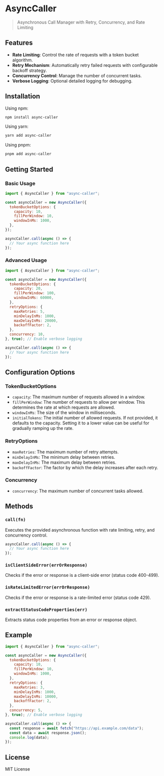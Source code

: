 # AsyncCaller

> Asynchronous Call Manager with Retry, Concurrency, and Rate Limiting

## Features

- **Rate Limiting**: Control the rate of requests with a token bucket algorithm.
- **Retry Mechanism**: Automatically retry failed requests with configurable backoff strategy.
- **Concurrency Control**: Manage the number of concurrent tasks.
- **Verbose Logging**: Optional detailed logging for debugging.

## Installation

Using npm:

```bash
npm install async-caller
```

Using yarn:

```bash
yarn add async-caller
```

Using pnpm:

```bash
pnpm add async-caller
```

## Getting Started

### Basic Usage

```js
import { AsyncCaller } from "async-caller";

const asyncCaller = new AsyncCaller({
  tokenBucketOptions: {
    capacity: 10,
    fillPerWindow: 10,
    windowInMs: 1000,
  },
});

asyncCaller.call(async () => {
  // Your async function here
});
```

### Advanced Usage

```js
import { AsyncCaller } from "async-caller";

const asyncCaller = new AsyncCaller({
  tokenBucketOptions: {
    capacity: 20,
    fillPerWindow: 100,
    windowInMs: 60000,
  },
  retryOptions: {
    maxRetries: 5,
    minDelayInMs: 1000,
    maxDelayInMs: 20000,
    backoffFactor: 2,
  },
  concurrency: 10,
}, true); // Enable verbose logging

asyncCaller.call(async () => {
  // Your async function here
});
```

## Configuration Options

### TokenBucketOptions

- `capacity`: The maximum number of requests allowed in a window.
- `fillPerWindow`: The number of requests to allow per window. This determines the rate at which requests are allowed.
- `windowInMs`: The size of the window in milliseconds.
- `initialTokens`: The initial number of allowed requests. If not provided, it defaults to the capacity. Setting it to a lower value can be useful for gradually ramping up the rate.

### RetryOptions

- `maxRetries`: The maximum number of retry attempts.
- `minDelayInMs`: The minimum delay between retries.
- `maxDelayInMs`: The maximum delay between retries.
- `backoffFactor`: The factor by which the delay increases after each retry.

### Concurrency

- `concurrency`: The maximum number of concurrent tasks allowed.

## Methods

### `call(fn)`

Executes the provided asynchronous function with rate limiting, retry, and concurrency control.

```js
asyncCaller.call(async () => {
  // Your async function here
});
```

### `isClientSideError(errOrResponse)`

Checks if the error or response is a client-side error (status code 400-499).

### `isRateLimitedError(errOrResponse)`

Checks if the error or response is a rate-limited error (status code 429).

### `extractStatusCodeProperties(err)`

Extracts status code properties from an error or response object.

## Example

```js
import { AsyncCaller } from "async-caller";

const asyncCaller = new AsyncCaller({
  tokenBucketOptions: {
    capacity: 10,
    fillPerWindow: 10,
    windowInMs: 1000,
  },
  retryOptions: {
    maxRetries: 3,
    minDelayInMs: 1000,
    maxDelayInMs: 10000,
    backoffFactor: 2,
  },
  concurrency: 5,
}, true); // Enable verbose logging

asyncCaller.call(async () => {
  const response = await fetch("https://api.example.com/data");
  const data = await response.json();
  console.log(data);
});
```

## License

MIT License
